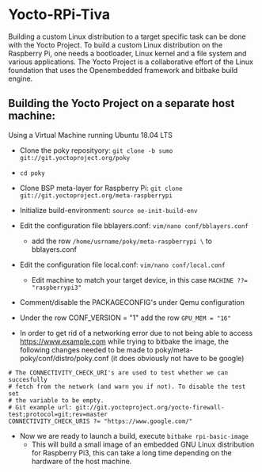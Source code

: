 # Yocto-RPi-Tiva
Building a custom Linux distribution to a target specific task can be done with the Yocto Project. To build a custom Linux distribution on the Raspberry Pi, one needs a bootloader, Linux kernel and a file system and various applications. The Yocto Project is a collaborative effort of the Linux foundation that uses the Openembedded framework and bitbake build engine.

## Building the Yocto Project on a separate host machine:
Using a Virtual Machine running Ubuntu 18.04 LTS
* Clone the poky reposityory: `git clone -b sumo git://git.yoctoproject.org/poky`
* `cd poky`
* Clone BSP meta-layer for Raspberry Pi: `git clone git://git.yoctoproject.org/meta-raspberrypi`
* Initialize build-environment: `source oe-init-build-env`
* Edit the configuration file bblayers.conf: `vim/nano conf/bblayers.conf`
  * add the row `/home/usrname/poky/meta-raspberrypi \` to bblayers.conf
* Edit the configuration file local.conf: `vim/nano conf/local.conf`
  * Edit machine to match your target device, in this case `MACHINE ??= "raspberrypi3"`
* Comment/disable the PACKAGECONFIG's under Qemu configuration
* Under the row CONF_VERSION = "1" add the row `GPU_MEM = "16"`

* In order to get rid of a networking error due to not being able to access https://www.example.com while trying to bitbake the image, the following changes needed to be made to poky/meta-poky/conf/distro/poky.conf (it does obviously not have to be google)

~~~~
# The CONNECTIVITY_CHECK_URI's are used to test whether we can succesfully
# fetch from the network (and warn you if not). To disable the test set
# the variable to be empty.
# Git example url: git://git.yoctoproject.org/yocto-firewall-test;protocol=git;rev=master    
CONNECTIVITY_CHECK_URIS ?= "https://www.google.com/"
~~~~

* Now we are ready to launch a build, execute `bitbake rpi-basic-image`
  * This will build a small image of an embedded GNU Linux distribution for Raspberry Pi3, this can take a long time depending on the hardware of the host machine.
